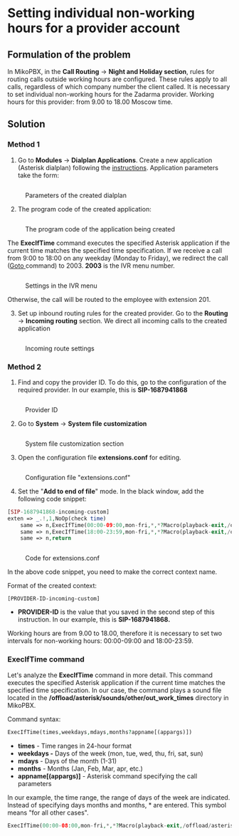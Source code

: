 # Setting individual non-working hours for a provider account

## Formulation of the problem

In MikoPBX, in the **Call Routing** → **Night and Holiday section**, rules for routing calls outside working hours are configured. These rules apply to all calls, regardless of which company number the client called. It is necessary to set individual non-working hours for the Zadarma provider. Working hours for this provider: from 9.00 to 18.00 Moscow time.

## Solution

### Method 1

1. Go to **Modules** → **Dialplan Applications**. Create a new application (Asterisk dialplan) following the [instructions](../../manual/modules/dialplan-applications.md). Application parameters take the form:

<figure><img src="../../.gitbook/assets/newDialplan.png" alt=""><figcaption><p>Parameters of the created dialplan</p></figcaption></figure>

2. The program code of the created application:

<figure><img src="../../.gitbook/assets/CodeForDialplam.png" alt=""><figcaption><p>The program code of the application being created</p></figcaption></figure>

The **ExecIfTime** command executes the specified Asterisk application if the current time matches the specified time specification. If we receive a call from 9:00 to 18:00 on any weekday (Monday to Friday), we redirect the call ([Goto ](https://www.voip-info.org/asterisk-cmd-goto/)command) to 2003. **2003** is the IVR menu number.

<figure><img src="../../.gitbook/assets/IVRMenu (2).png" alt=""><figcaption><p>Settings in the IVR menu</p></figcaption></figure>

Otherwise, the call will be routed to the employee with extension 201.

3. Set up inbound routing rules for the created provider. Go to the **Routing** → **Incoming routing** section. We direct all incoming calls to the created application

<figure><img src="../../.gitbook/assets/IncomingROuting (1).png" alt=""><figcaption><p>Incoming route settings</p></figcaption></figure>

### Method 2

1. Find and copy the provider ID. To do this, go to the configuration of the required provider. In our example, this is **SIP-1687941868**

<figure><img src="../../.gitbook/assets/ProviderID (4).png" alt=""><figcaption><p>Provider ID</p></figcaption></figure>

2. Go to **System** -> **System file customization**

<figure><img src="../../.gitbook/assets/SystemFileCustomization.png" alt=""><figcaption><p>System file customization section</p></figcaption></figure>

3. Open the configuration file **extensions.conf** for editing.

<figure><img src="../../.gitbook/assets/EditExtensions.conf.png" alt=""><figcaption><p>Configuration file "extensions.conf"</p></figcaption></figure>

4. Set the "**Add to end of file**" mode. In the black window, add the following code snippet:

```php
[SIP-1687941868-incoming-custom]
exten => _.!,1,NoOp(check time)
    same => n,ExecIfTime(00:00-09:00,mon-fri,*,*?Macro(playback-exit,/offload/asterisk/sounds/other/out_work_times))
    same => n,ExecIfTime(18:00-23:59,mon-fri,*,*?Macro(playback-exit,/offload/asterisk/sounds/other/out_work_times))
    same => n,return
```

<figure><img src="../../.gitbook/assets/codeForExtensions.coinf.png" alt=""><figcaption><p>Code for extensions.conf</p></figcaption></figure>

In the above code snippet, you need to make the correct context name.&#x20;

Format of the created context:

```
[PROVIDER-ID-incoming-custom]
```

* **PROVIDER-ID** is the value that you saved in the second step of this instruction. In our example, this is **SIP-1687941868.**

Working hours are from 9.00 to 18.00, therefore it is necessary to set two intervals for non-working hours: 00:00-09:00 and 18:00-23:59.

### ExecIfTime command

Let's analyze the **ExecIfTime** command in more detail. This command executes the specified Asterisk application if the current time matches the specified time specification. In our case, the command plays a sound file located in the **/offload/asterisk/sounds/other/out\_work\_times** directory in MikoPBX.

Command syntax:

```php
ExecIfTime(times,weekdays,mdays,months?appname[(appargs)])
```

* **times** - Time ranges in 24-hour format
* **weekdays -** Days of the week (mon, tue, wed, thu, fri, sat, sun)
* **mdays** - Days of the month (1-31)
* **months** - Months (Jan, Feb, Mar, apr, etc.)
* **appname\[(appargs)]** - Asterisk command specifying the call parameters

In our example, the time range, the range of days of the week are indicated. Instead of specifying days months and months, \* are entered. This symbol means "for all other cases".

```php
ExecIfTime(00:00-08:00,mon-fri,*,*?Macro(playback-exit,/offload/asterisk/sounds/other/out_work_times))
```
